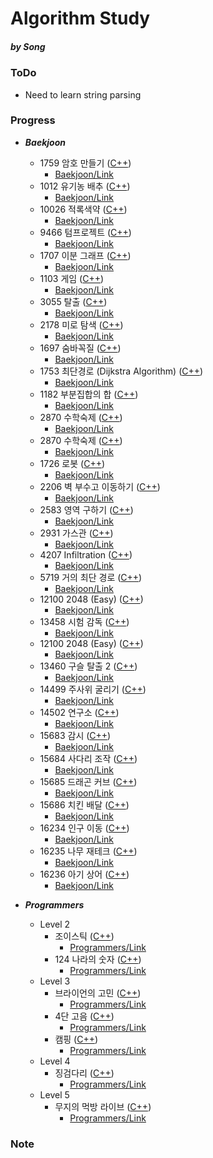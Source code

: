 Algorithm Study
=============
##### by Song

### ToDo
- Need to learn string parsing

### Progress
  - ***Baekjoon***
    - 1759 암호 만들기 ([C++](https://github.com/SongJongWon/Algorithm/blob/master/Baekjoon/Num1759.cpp))
      - [Baekjoon/Link](https://www.acmicpc.net/problem/1759)
    - 1012 유기농 배추 ([C++](https://github.com/SongJongWon/Algorithm/blob/master/Baekjoon/Num1012.cpp))
      - [Baekjoon/Link](https://www.acmicpc.net/problem/1012)
    - 10026 적록색약 ([C++](https://github.com/SongJongWon/Algorithm/blob/master/Baekjoon/Num10026.cpp))
      - [Baekjoon/Link](https://www.acmicpc.net/problem/10026)
    - 9466 텀프로젝트 ([C++](https://github.com/SongJongWon/Algorithm/blob/master/Baekjoon/Num9466.cpp))
      - [Baekjoon/Link](https://www.acmicpc.net/problem/9466)
    - 1707 이분 그래프 ([C++](https://github.com/SongJongWon/Algorithm/blob/master/Baekjoon/Num1707.cpp))
      - [Baekjoon/Link](https://www.acmicpc.net/problem/1707)
    - 1103 게임 ([C++](https://github.com/SongJongWon/Algorithm/blob/master/Baekjoon/Num1103.cpp))
      - [Baekjoon/Link](https://www.acmicpc.net/problem/1103)
    - 3055 탈출 ([C++](https://github.com/SongJongWon/Algorithm/blob/master/Baekjoon/Num3055.cpp))
      - [Baekjoon/Link](https://www.acmicpc.net/problem/3055)
    - 2178 미로 탐색 ([C++](https://github.com/SongJongWon/Algorithm/blob/master/Baekjoon/Num2178.cpp))
      - [Baekjoon/Link](https://www.acmicpc.net/problem/2178)
    - 1697 숨바꼭질 ([C++](https://github.com/SongJongWon/Algorithm/blob/master/Baekjoon/Num1697.cpp))
      - [Baekjoon/Link](https://www.acmicpc.net/problem/1697)
    - 1753 최단경로 (Dijkstra Algorithm) ([C++](https://github.com/SongJongWon/Algorithm/blob/master/Baekjoon/Num1753.cpp))
      - [Baekjoon/Link](https://www.acmicpc.net/problem/1753)
    - 1182 부분집합의 합 ([C++](https://github.com/SongJongWon/Algorithm/blob/master/Baekjoon/Num1182.cpp))
      - [Baekjoon/Link](https://www.acmicpc.net/problem/1182)
    - 2870 수학숙제 ([C++](https://github.com/SongJongWon/Algorithm/blob/master/Baekjoon/Num2870.cpp))
      - [Baekjoon/Link](https://www.acmicpc.net/problem/2870)
    - 2870 수학숙제 ([C++](https://github.com/SongJongWon/Algorithm/blob/master/Baekjoon/Num2870.cpp))
      - [Baekjoon/Link](https://www.acmicpc.net/problem/1726)
    - 1726 로봇 ([C++](https://github.com/SongJongWon/Algorithm/blob/master/Baekjoon/Num1726.cpp))
      - [Baekjoon/Link](https://www.acmicpc.net/problem/1726)
    - 2206 벽 부수고 이동하기 ([C++](https://github.com/SongJongWon/Algorithm/blob/master/Baekjoon/Num2206.cpp))
      - [Baekjoon/Link](https://www.acmicpc.net/problem/2206)
    - 2583 영역 구하기 ([C++](https://github.com/SongJongWon/Algorithm/blob/master/Baekjoon/Num2583.cpp))
      - [Baekjoon/Link](https://www.acmicpc.net/problem/2583)
    - 2931 가스관 ([C++](https://github.com/SongJongWon/Algorithm/blob/master/Baekjoon/Num2931.cpp))
      - [Baekjoon/Link](https://www.acmicpc.net/problem/2931)
    - 4207 Infiltration  ([C++](https://github.com/SongJongWon/Algorithm/blob/master/Baekjoon/Num4207.cpp))
      - [Baekjoon/Link](https://www.acmicpc.net/problem/4207)
    - 5719 거의 최단 경로 ([C++](https://github.com/SongJongWon/Algorithm/blob/master/Baekjoon/Num5719.cpp))
      - [Baekjoon/Link](https://www.acmicpc.net/problem/5719)
    - 12100 2048 (Easy) ([C++](https://github.com/SongJongWon/Algorithm/blob/master/Baekjoon/Num12100.cpp))
      - [Baekjoon/Link](https://www.acmicpc.net/problem/12100)
    - 13458 시험 감독 ([C++](https://github.com/SongJongWon/Algorithm/blob/master/Baekjoon/Num13458.cpp))
      - [Baekjoon/Link](https://www.acmicpc.net/problem/13458)
    - 12100 2048 (Easy) ([C++](https://github.com/SongJongWon/Algorithm/blob/master/Baekjoon/Num12100.cpp))
      - [Baekjoon/Link](https://www.acmicpc.net/problem/12100)
    - 13460 구슬 탈출 2 ([C++](https://github.com/SongJongWon/Algorithm/blob/master/Baekjoon/Num13460.cpp))
      - [Baekjoon/Link](https://www.acmicpc.net/problem/13460)
    - 14499 주사위 굴리기 ([C++](https://github.com/SongJongWon/Algorithm/blob/master/Baekjoon/Num14499.cpp))
      - [Baekjoon/Link](https://www.acmicpc.net/problem/14499)
    - 14502 연구소 ([C++](https://github.com/SongJongWon/Algorithm/blob/master/Baekjoon/Num14502.cpp))
      - [Baekjoon/Link](https://www.acmicpc.net/problem/14502)
    - 15683 감시 ([C++](https://github.com/SongJongWon/Algorithm/blob/master/Baekjoon/Num15683.cpp))
      - [Baekjoon/Link](https://www.acmicpc.net/problem/15683)
    - 15684 사다리 조작 ([C++](https://github.com/SongJongWon/Algorithm/blob/master/Baekjoon/Num15684.cpp))
      - [Baekjoon/Link](https://www.acmicpc.net/problem/15684)
    - 15685 드래곤 커브 ([C++](https://github.com/SongJongWon/Algorithm/blob/master/Baekjoon/Num15685.cpp))
      - [Baekjoon/Link](https://www.acmicpc.net/problem/15685)
    - 15686 치킨 배달 ([C++](https://github.com/SongJongWon/Algorithm/blob/master/Baekjoon/Num15686.cpp))
      - [Baekjoon/Link](https://www.acmicpc.net/problem/15686)
    - 16234 인구 이동 ([C++](https://github.com/SongJongWon/Algorithm/blob/master/Baekjoon/Num16234.cpp))
      - [Baekjoon/Link](https://www.acmicpc.net/problem/16234)
    - 16235 나무 재테크 ([C++](https://github.com/SongJongWon/Algorithm/blob/master/Baekjoon/Num16235.cpp))
      - [Baekjoon/Link](https://www.acmicpc.net/problem/16235)
    - 16236 아기 상어 ([C++](https://github.com/SongJongWon/Algorithm/blob/master/Baekjoon/Num16236.cpp))
      - [Baekjoon/Link](https://www.acmicpc.net/problem/16236)

  - ***Programmers***
    - Level 2
      - 조이스틱 ([C++](https://github.com/SongJongWon/Algorithm/blob/master/Programmers/Pro01.cpp))
        - [Programmers/Link](https://programmers.co.kr/learn/courses/30/lessons/42860)
      - 124 나라의 숫자 ([C++](https://github.com/SongJongWon/Algorithm/blob/master/Programmers/Pro02.cpp))
        - [Programmers/Link](https://programmers.co.kr/learn/courses/30/lessons/12899)
    - Level 3
      - 브라이언의 고민 ([C++](https://github.com/SongJongWon/Algorithm/blob/master/Programmers/Pro03.cpp))
        - [Programmers/Link](https://programmers.co.kr/learn/courses/30/lessons/1830)
      - 4단 고음 ([C++](https://github.com/SongJongWon/Algorithm/blob/master/Programmers/Pro04.cpp))
        - [Programmers/Link](https://programmers.co.kr/learn/courses/30/lessons/1831)
      - 캠핑 ([C++](https://github.com/SongJongWon/Algorithm/blob/master/Programmers/Pro05.cpp))
        - [Programmers/Link](https://programmers.co.kr/learn/courses/30/lessons/1833)
    - Level 4
      - 징검다리 ([C++](https://github.com/SongJongWon/Algorithm/blob/master/Programmers/Pro06.cpp))
        - [Programmers/Link](https://programmers.co.kr/learn/courses/30/lessons/43236)
    - Level 5
      - 무지의 먹방 라이브 ([C++](https://github.com/SongJongWon/Algorithm/blob/master/Programmers/Pro07.cpp))
        - [Programmers/Link](https://programmers.co.kr/learn/courses/30/lessons/42891)

### Note

